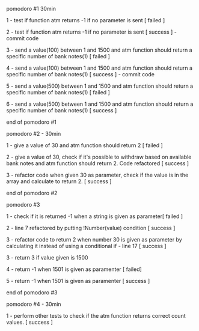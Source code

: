 pomodoro #1 30min

1 - test if function atm returns -1 if no parameter is sent [ failed ]

2 - test if function atm returns -1 if no parameter is sent [ success ] - commit code

3 - send a value(100) between 1 and 1500 and atm function should return a specific number of bank notes(1) [ failed ]

4 - send a value(100) between 1 and 1500 and atm function should return a specific number of bank notes(1) [ success ] - commit code

5 - send a value(500) between 1 and 1500 and atm function should return a specific number of bank notes(1) [ failed ]

6 - send a value(500) between 1 and 1500 and atm function should return a specific number of bank notes(1) [ success ]

end of pomodoro #1

pomodoro #2 - 30min

1 - give a value of 30 and atm function should return 2 [ failed ]

2 - give a value of 30, check if it's possible to withdraw based on available bank notes and atm function should return 2. Code refactored [ success ]

3 - refactor code when given 30 as parameter, check if the value is in the array and calculate to return 2. [ success ]

end of pomodoro #2

pomodoro #3

1 - check if it is returned -1 when a string is given as parameter[ failed ]

2 - line 7 refactored by putting !Number(value) condition [ success ]

3 - refactor code to return 2 when number 30 is given as parameter by calculating it instead of using a conditional if - line 17 [ success ]

3 - return 3 if value given is 1500

4 - return -1 when 1501 is given as paramenter [ failed]

5 - return -1 when 1501 is given as paramenter [ success ]

end of pomodoro #3

pomodoro #4 - 30min

1 - perform other tests to check if the atm function returns correct count values. [ success ]

